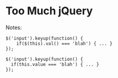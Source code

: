 # Too Much jQuery

Notes:

```
$('input').keyup(function() {
    if($(this).val() === 'blah') { ... }
});
```

```
$('input').keyup(function() {
  if(this.value === 'blah') { ... }
});
```
